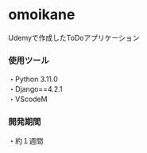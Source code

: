 # omoikane
Udemyで作成したToDoアプリケーション

### 使用ツール
・Python 3.11.0<br>
・Django==4.2.1<br>
・VScodeM<br>

### 開発期間
・約１週間
